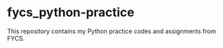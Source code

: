 # fycs_python-practice
This repository contains my Python practice codes and assignments from FYCS.
